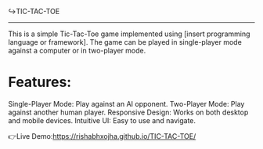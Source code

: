  ↪TIC-TAC-TOE
___________________________________________________________________________________________________________________________________________
This is a simple Tic-Tac-Toe game implemented using [insert programming language or framework]. The game can be played in single-player mode against a computer or in two-player mode.

# Features:
Single-Player Mode: Play against an AI opponent.
Two-Player Mode: Play against another human player.
Responsive Design: Works on both desktop and mobile devices.
Intuitive UI: Easy to use and navigate.

👉Live Demo:https://rishabhxojha.github.io/TIC-TAC-TOE/
